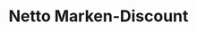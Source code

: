 ---
title: "Netto Marken-Discount"
url: /nuernberg/netto-marken-discount-lichtenhofstrasse/
shop: Supermarkt
---